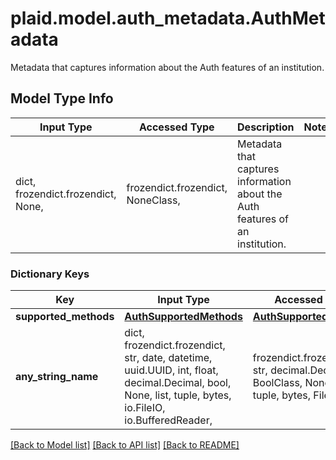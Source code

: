 # plaid.model.auth_metadata.AuthMetadata

Metadata that captures information about the Auth features of an institution.

## Model Type Info
Input Type | Accessed Type | Description | Notes
------------ | ------------- | ------------- | -------------
dict, frozendict.frozendict, None,  | frozendict.frozendict, NoneClass,  | Metadata that captures information about the Auth features of an institution. | 

### Dictionary Keys
Key | Input Type | Accessed Type | Description | Notes
------------ | ------------- | ------------- | ------------- | -------------
**supported_methods** | [**AuthSupportedMethods**](AuthSupportedMethods.md) | [**AuthSupportedMethods**](AuthSupportedMethods.md) |  | 
**any_string_name** | dict, frozendict.frozendict, str, date, datetime, uuid.UUID, int, float, decimal.Decimal, bool, None, list, tuple, bytes, io.FileIO, io.BufferedReader,  | frozendict.frozendict, str, decimal.Decimal, BoolClass, NoneClass, tuple, bytes, FileIO | any string name can be used but the value must be the correct type | [optional]

[[Back to Model list]](../../README.md#documentation-for-models) [[Back to API list]](../../README.md#documentation-for-api-endpoints) [[Back to README]](../../README.md)

